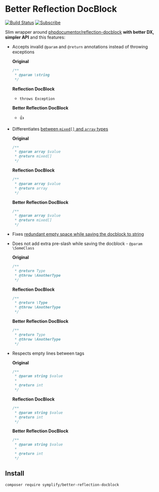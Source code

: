 # Better Reflection DocBlock

[![Build Status](https://img.shields.io/travis/Symplify/BetterReflectionDocBlock/master.svg?style=flat-square)](https://travis-ci.org/Symplify/BetterReflectionDocBlock)
[![Subscribe](https://img.shields.io/badge/subscribe-to--releases-green.svg?style=flat-square)](https://libraries.io/packagist/symplify%2Fbetter-reflection-docblock)

Slim wrapper around [phpdocumentor/reflection-docblock](https://github.com/phpDocumentor/ReflectionDocBlock) **with better DX, simpler API** and this features:

- Accepts invalid `@param` and `@return` annotations instead of throwing exceptions

    **Original**

    ```php
    /**
     * @param \string
     */
    ```

    **Reflection DocBlock**

    - `throws Exception`

    **Better Reflection DocBlock**

    - :+1:

- Differentiates [between `mixed[]` and `array` types](https://github.com/phpDocumentor/TypeResolver/pull/48)

    **Original**

    ```php
    /**
     * @param array $value
     * @return mixed[]
     */
    ```

    **Reflection DocBlock**

    ```php
    /**
     * @param array $value
     * @return array
     */
    ```

    **Better Reflection DocBlock**

    ```php
    /**
     * @param array $value
     * @return mixed[]
     */
    ```

- Fixes [redundant empty space while saving the docblock to string](https://github.com/phpDocumentor/ReflectionDocBlock/pull/138)
- Does not add extra pre-slash while saving the docblock - `@param \SomeClass`

    **Original**

    ```php
    /**
     * @return Type
     * @throw \AnotherType
     */
    ```
    
    **Reflection DocBlock**
    
    ```php
    /**
     * @return \Type
     * @throw \AnotherType
     */
    ```
        
    **Better Reflection DocBlock**
        
    ```php
    /**
     * @return Type
     * @throw \AnotherType
     */
    ```

- Respects empty lines between tags

    **Original**

    ```php
    /**
     * @param string $value
     *
     * @return int
     */
    ```

    **Reflection DocBlock**

    ```php
    /**
     * @param string $value
     * @return int
     */
    ```

    **Better Reflection DocBlock**

    ```php
    /**
     * @param string $value
     *
     * @return int
     */
    ```

## Install

```bash
composer require symplify/better-reflection-docblock
```
